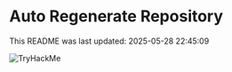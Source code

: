 # Auto Regenerate Repository

This README was last updated: 2025-05-28 22:45:09

 ![TryHackMe](https://tryhackme.com/badge/533634)